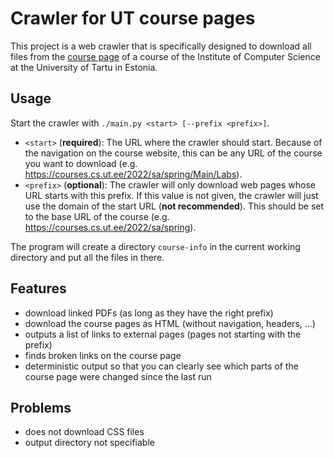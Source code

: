 # Crawler for UT course pages

This project is a web crawler that is specifically designed to download all files from the [course page](https://courses.cs.ut.ee) of a course of the Institute of Computer Science at the University of Tartu in Estonia.

## Usage

Start the crawler with `./main.py <start> [--prefix <prefix>]`.

- `<start>` (**required**): The URL where the crawler should start. Because of the navigation on the course website, this can be any URL of the course you want to download (e.g. <https://courses.cs.ut.ee/2022/sa/spring/Main/Labs>).
- `<prefix>` (**optional**): The crawler will only download web pages whose URL starts with this prefix. If this value is not given, the crawler will just use the domain of the start URL (**not recommended**). This should be set to the base URL of the course (e.g. <https://courses.cs.ut.ee/2022/sa/spring>).

The program will create a directory `course-info` in the current working directory and put all the files in there.

## Features

- download linked PDFs (as long as they have the right prefix)
- download the course pages as HTML (without navigation, headers, ...)
- outputs a list of links to external pages (pages not starting with the prefix)
- finds broken links on the course page
- deterministic output so that you can clearly see which parts of the course page were changed since the last run

## Problems

- does not download CSS files
- output directory not specifiable

